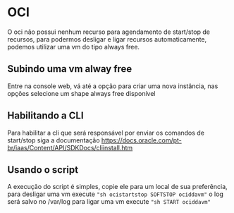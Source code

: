 # OCI
O oci não possui nenhum recurso para agendamento de start/stop de recursos, para podermos desligar e ligar recursos automaticamente, podemos utilizar uma vm do tipo always free.

## Subindo uma vm alway free
Entre na console web, vá até a opção para criar uma nova instância, nas opções selecione um shape always free disponível

## Habilitando a CLI
Para habilitar a cli que será responsável por enviar os comandos de start/stop siga a documentação https://docs.oracle.com/pt-br/iaas/Content/API/SDKDocs/cliinstall.htm

## Usando o script
A execução do script é simples, copie ele para um local de sua preferência, para desligar uma vm execute ```"sh ocistartstop SOFTSTOP ociddavm"``` o log será salvo no /var/log
para ligar uma vm execute ```"sh START ociddavm"```
